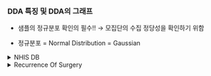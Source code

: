 ### DDA 특징 및 DDA의 그래프

- 샘플의 정규분포 확인의 필수!!
        → 모집단의 수집 정당성을 확인하기 위함

- 정규분포 = Normal Distribution = Gaussian






<details>
<summary>NHIS DB </summary>

## NHIS DB 


| 변수명    | 변수 설명     | 변수값 설명 | 의견
|-----------|---------------|-----------------------------|--------|
| RN_INDI   | 개인고유번호 | 7자리의 개인 고유번호, 연계코드 |범주-명목형, 분석에 필요함|
| BTH_YYYY  | 출생년도      | 대상자의 출생년도 (1921LE ~ 2015) |날짜형(순서형) 또는 범주형|
| DTH_YYYYMM  | 사망연월    | 사망자의 사망연월, 년월로 표기됨 |날짜형(순서형), 연속형|
| COD1      | 사망원인1     | 한국표준질병‧사인분류(KCD) 코드 사용, 사망 원인을 상위 1차 분류로 기재된 코드| 범주형|
| COD2      | 사망원인2     | 한국표준질병‧사인분류(KCD) 코드 사용, 사망 원인을 상위 2차 분류(상세 원인)로 기재된 코드 |범주형, 2차 사망 원인|

### 분석 기준 
- 년도별 주요 사망 원인 분석 (그래프_ x:DTH_YYYYMM 년도별 y: COD1 사망원인1 )
- 계절별 주요 사망 원인 분석 (그래프_ x:DTH_YYYYMM (여름, 겨울) y: COD1 사망원인1 )



</details>


<details>
<summary>Recurrence Of Surgery </summary>

## MongoDB: db_medicals



| 변수명 | 변수 설명 | 데이터 타입 | 의견 |
| ------|------|------|------|
| 환자ID | 환자 고유 식별자 | - | - |
| Large Lymphocyte | 대형 림프구 수치 | 수치형 순서형?| 림프구 수치에 따라서 현재 환자의 면역?상태 추측가능_ 수술전 컨디션에 대한 보조기준? |
| Location of herniation | 탈출증의 위치 (디스크터진위치?) | 수치 | 디스크 위치 확인 가능_위치에 따라 수술 접근법이 다르겠나? ( 3_657, 2_563,1_493,4_147,5_34) |
| ODI | Oswestry Disability Index 계산값 (기능장애지수) | 수치, 범주-순서? | 지수에 따라서 심각도 예측 가능, 터진 위치 별 기능장애지수|
| 가족력 | 가족 중 만성 질병 여부  | 수치 ([ 0.,  1., nan])| 가족력 여부에 따라 디스크 환자 확률?|
| 간질성폐질환 | 간질성 폐질환 여부 | 수치 ([0, 1]) | 수술전 컨디션.. |
| 고혈압여부 | 고혈압 여부 | 수치 [0, 1]| 수술전 컨디션.., |
| 과거수술횟수 | 과거 수술 횟수  | 수치 [0, 1, 2, 3] | 이건 전반적인 과거수술 횟수? 수술의 위험도? |
| 당뇨여부 | 당뇨병 여부  | 수치 [0, 1] | - |
| 말초동맥질환여부 | 말초동맥질환 여부 | 수치 [0, 1] | - |
| 빈혈여부 | 빈혈 여부  | 수치 [0, 1] | - |
| 성별 | 환자 성별  | 수치 [2, 1] | - |
| 스테로이드치료 | 스테로이드 치료 여부 | 수치 [1, 0]  | 스테로이드치료에 따라 수술실패 여부 있지 않을까? 그 민감도가 떨어질텐데..? |
| 신부전여부 | 신부전 여부  | 수치 [0, 1] | - |
| 신장 | 환자의 키 | 수치 | - |
| 심혈관질환 | 심혈관 질환 여부  | 수치 [0, 1] | - |
| 암발병여부 | 암 발병 여부  | 수치 [0, 1] | - |
| 연령 | 환자의 나이 | 수치 | - |
| 우울증여부 | 우울증 여부 | 수치 [0, 1, 2] | 우울정도에 따라 디스크 수술 회복 여부 or 디스크 정도? 우울감이 심하면 활동량이 줄어들거나 앉아있거나 누워있는 시간이 많을거같으니까?|
| 입원기간 | 입원한 기간 | 수치 [최소 1, 최대 51] | - |
| 입원일자 | 입원한 날짜 | 날짜 | - |
| 종양진행여부 | 종양 진행 여부  | 수치 [0, 1] | - |
| 직업 | 환자의 직업  | 범주 [자영업, 특수전문직, 운동선수 etc] | 직업별 디스크 터진 부위 or 수술 기법 |
| 체중 | 환자의 체중 | 수치, 선수 | 체중대별로 디스크 수술 환자수 확인 가능 |
| 퇴원일자 | 퇴원한 날짜 | 날짜 | - |
| 헤모글로빈수치 | 혈액 내 헤모글로빈 | 수치 | 수술 전 컨디션 확인 |
| 혈전합병증여부 | 혈전 합병증 여부 | 수치 [0, 1] | 이건 수술 후 일거같음. 연령대별 수술 후 혈전합병증에 걸리는거 볼 수 있을거같음.  |
| 환자통증정도 | 환자의 통증 정도 | 수치 [10,  7,  8,  9,  2,  1,  6,  5,  3,  4] | 연령대별 스테로이드치료여부에 따른 환자 통증 정도? 환자통증은 수술전?수술후?아?  |
| 흡연여부 | 흡연 여부  | 수치 [0, 1] | 흡연 여부에 따른 헤모글로빈수치 |
| 통증기간(월) | 통증 지속 기간(월)  | 수치 | - |
| 수술기법 | 적용된 수술 기법  | 범주 ['TELD', 'IELD', nan] | 연령대에 따른 적용된 수술 기법/디스크터진위치에따른 적용기법/ 질환여부에 따른 적용기법 |
| 수술시간 | 수술 시간 | 수치 | 연령대별 걸리는 수술시간 or 디스크 터진 위치별 걸리는 수술 시간 or 스테로이드  |
| 수술실패여부 | 수술 실패 여부 | 수치 [0, 1] | 성공: 1779/ 실패: 115 |
| 수술일자 | 수술이 수행된 날짜 | 수치 | 기간별 수술이 수행된 날짜_주로 연휴 껴서 할거같으니까ㅋㅋ |
| 재발여부 | 수술 후 재발 여부 | 수치 [0, 1] | 연령대별 재발여부, 디스크터진위치별 재발여부, 수술 기법별 재발여부 |
| 혈액형 | 환자의 혈액형 | 범주형 ['RH+A', 'RH+B', 'RH+O', 'RH+AB'] | 환자 정보 |
| 전방디스크높이(mm) | 전방 디스크 높이(mm) | 수치 | - |
| 후방디스크높이(mm) | 후방 디스크 높이(mm) | 수치 | - |
| 지방축적도 | 지방 축적도 | 수치 | - |
| Instability | 척추 불안정성 |수치 [0, 1] | - |
| MF + ES | MF + ES 미세파열 + 추간판 탈출_디스크 손상의 정도 | 수치 | - |
| Modic change | Modic 변화 | 수치 [3, 0, 2, 1] | - |
| PI | Pain Intensity_ 디스크 관련 통증을 묘사하는 용어로서, 신경근계의 만성적인 염증으로 인한 통증 / 골반과 척추의 기울기 상태를 확인 | 수치 | - |
| PT | PT(혈액검사_혈액응고인자 검사?) Prothrombin Time | 수치 | 만약 혈액 응고인자 검사라면 수술후 지혈 정도를 보고 연령대별 or 디스크 심한 정도 or 수술기법별로 지혈 시간 정도를 볼 수 있을거같음.  |
| Seg Angle(raw) | 디스크의 실제 크기와 형태를 분석_MRI 같은 영상분석/ 디스크 이미지에서 선분의 시작점과 끝점을 연결하여 만든 각도/  각도는 디스크가 탈출한 정도와 연관되어 있으며, 디스크의 차원을 평가하고 환자의 통증을 알아내는 데 도움 | 수치 | - |
| Vaccum disc |  디스크가 수축하여 작아지고, 내부의 액체가 감소하는 상태를 묘사_주변 조직 간의 압력이 저하되어 조직 간 간격이 줄어들고 신경근계 및 혈관에 압력이 가해지는 결과_고연령대 나타나고 후천적 생길수 있음. _수술 기법_!!| 수치 [0: 1787, 1: 107] | 수술 전에 판단하는 걸까?  _고연령대에서 Vaccum disc가 1 많은가?|
| 골밀도 | 환자의 골밀도 | 수치 | 이게 수술전인건가??양수면 뼈의 조밀도가 높음/음수면 뼈의 조밀도가 낮음/ 이게 회복수치인가.. 뭔가..?? |
| 디스크단면적 | 디스크 단면적 | 수치 | 디스크 수술 후 디스크 단면적 수치를 평가한다면 일반적으로 수술의 성공여부나 수술후 디스크 상태를 평가하기 위함. (절대적은아님) |
| 디스크위치 | 디스크 위치 | 수치 [ 4,  5,  3,  2, 45, 25, 12, 34, 23, 11, 10, 35,  1] | ?? 이건 뭐지..? 디스크 문제 위치? 탈출증이랑은 다른건가? |
| 척추이동척도 | 척추 이동 척도 | 면적 | - |
| 척추전방위증 | 척추 전방위증 | 수치 | - | 








</details>


